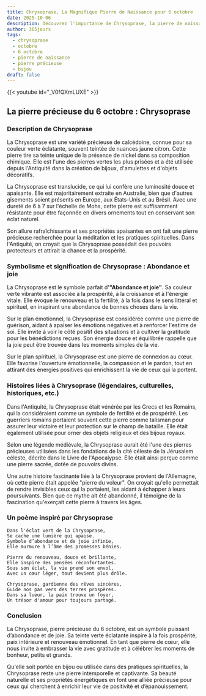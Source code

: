 ```yaml
---
title: Chrysoprase, La Magnifique Pierre de Naissance pour 6 octobre
date: 2025-10-06
description: Découvrez l'importance de Chrysoprase, la pierre de naissance du 6 octobre qui symbolise Abondance et joie. Laissez sa beauté et sa signification illuminer votre journée.
author: 365jours
tags:
  - chrysoprase
  - octobre
  - 6 octobre
  - pierre de naissance
  - pierre précieuse
  - bijou
draft: false
---
```


{{< youtube id="_V0fQXmLUXE" >}}

## La pierre précieuse du 6 octobre : Chrysoprase

### Description de Chrysoprase

La Chrysoprase est une variété précieuse de calcédoine, connue pour sa couleur verte éclatante, souvent teintée de nuances jaune citron. Cette pierre tire sa teinte unique de la présence de nickel dans sa composition chimique. Elle est l'une des pierres vertes les plus prisées et a été utilisée depuis l'Antiquité dans la création de bijoux, d'amulettes et d'objets décoratifs.

La Chrysoprase est translucide, ce qui lui confère une luminosité douce et apaisante. Elle est majoritairement extraite en Australie, bien que d'autres gisements soient présents en Europe, aux États-Unis et au Brésil. Avec une dureté de 6 à 7 sur l'échelle de Mohs, cette pierre est suffisamment résistante pour être façonnée en divers ornements tout en conservant son éclat naturel.

Son allure rafraîchissante et ses propriétés apaisantes en ont fait une pierre précieuse recherchée pour la méditation et les pratiques spirituelles. Dans l'Antiquité, on croyait que la Chrysoprase possédait des pouvoirs protecteurs et attirait la chance et la prospérité.

### Symbolisme et signification de Chrysoprase : Abondance et joie

La Chrysoprase est le symbole parfait d'**"Abondance et joie"**. Sa couleur verte vibrante est associée à la prospérité, à la croissance et à l'énergie vitale. Elle évoque le renouveau et la fertilité, à la fois dans le sens littéral et spirituel, en inspirant une abondance de bonnes choses dans la vie.

Sur le plan émotionnel, la Chrysoprase est considérée comme une pierre de guérison, aidant à apaiser les émotions négatives et à renforcer l'estime de soi. Elle invite à voir le côté positif des situations et à cultiver la gratitude pour les bénédictions reçues. Son énergie douce et équilibrée rappelle que la joie peut être trouvée dans les moments simples de la vie.

Sur le plan spirituel, la Chrysoprase est une pierre de connexion au cœur. Elle favorise l'ouverture émotionnelle, la compassion et le pardon, tout en attirant des énergies positives qui enrichissent la vie de ceux qui la portent.

### Histoires liées à Chrysoprase (légendaires, culturelles, historiques, etc.)

Dans l'Antiquité, la Chrysoprase était vénérée par les Grecs et les Romains, qui la considéraient comme un symbole de fertilité et de prospérité. Les guerriers romains portaient souvent cette pierre comme talisman pour assurer leur victoire et leur protection sur le champ de bataille. Elle était également utilisée pour orner des objets religieux et des bijoux royaux.

Selon une légende médiévale, la Chrysoprase aurait été l'une des pierres précieuses utilisées dans les fondations de la cité céleste de la Jérusalem céleste, décrite dans le Livre de l'Apocalypse. Elle était ainsi perçue comme une pierre sacrée, dotée de pouvoirs divins.

Une autre histoire fascinante liée à la Chrysoprase provient de l'Allemagne, où cette pierre était appelée "pierre du voleur". On croyait qu'elle permettait de rendre invisibles ceux qui la portaient, les aidant à échapper à leurs poursuivants. Bien que ce mythe ait été abandonné, il témoigne de la fascination qu'exerçait cette pierre à travers les âges.

### Un poème inspiré par Chrysoprase

	Dans l'éclat vert de la Chrysoprase,  
	Se cache une lumière qui apaise.  
	Symbole d’abondance et de joie infinie,  
	Elle murmure à l’âme des promesses bénies.
	
	Pierre du renouveau, douce et brillante,  
	Elle inspire des pensées réconfortantes.  
	Sous son éclat, la vie prend son envol,  
	Avec un cœur léger, tout devient plus drôle.
	
	Chrysoprase, gardienne des rêves sincères,  
	Guide nos pas vers des terres prospères.  
	Dans sa lueur, la paix trouve un foyer,  
	Un trésor d'amour pour toujours partagé.

### Conclusion

La Chrysoprase, pierre précieuse du 6 octobre, est un symbole puissant d’abondance et de joie. Sa teinte verte éclatante inspire à la fois prospérité, paix intérieure et renouveau émotionnel. En tant que pierre de cœur, elle nous invite à embrasser la vie avec gratitude et à célébrer les moments de bonheur, petits et grands.

Qu'elle soit portée en bijou ou utilisée dans des pratiques spirituelles, la Chrysoprase reste une pierre intemporelle et captivante. Sa beauté naturelle et ses propriétés énergétiques en font une alliée précieuse pour ceux qui cherchent à enrichir leur vie de positivité et d’épanouissement.